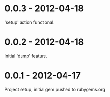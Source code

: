# 0.0.3 - 2012-04-18

'setup' action functional.

# 0.0.2 - 2012-04-18

Initial 'dump' feature.

# 0.0.1 - 2012-04-17

Project setup, initial gem pushed to rubygems.org
